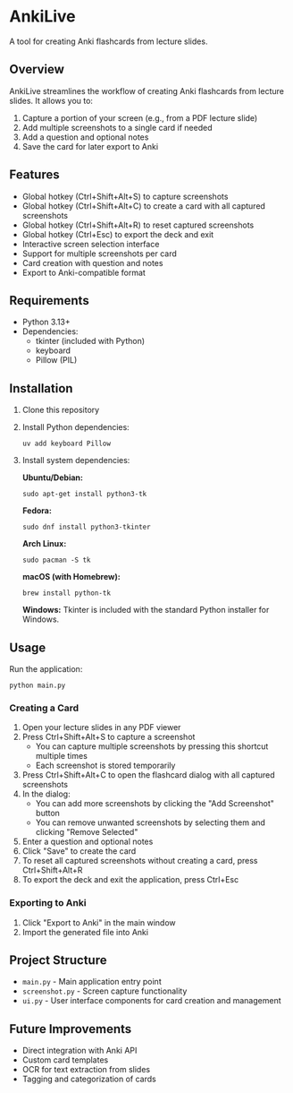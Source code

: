 # AnkiLive

A tool for creating Anki flashcards from lecture slides.

## Overview

AnkiLive streamlines the workflow of creating Anki flashcards from lecture slides. It allows you to:

1. Capture a portion of your screen (e.g., from a PDF lecture slide)
2. Add multiple screenshots to a single card if needed
3. Add a question and optional notes
4. Save the card for later export to Anki

## Features

- Global hotkey (Ctrl+Shift+Alt+S) to capture screenshots
- Global hotkey (Ctrl+Shift+Alt+C) to create a card with all captured screenshots
- Global hotkey (Ctrl+Shift+Alt+R) to reset captured screenshots
- Global hotkey (Ctrl+Esc) to export the deck and exit
- Interactive screen selection interface
- Support for multiple screenshots per card
- Card creation with question and notes
- Export to Anki-compatible format

## Requirements

- Python 3.13+
- Dependencies:
  - tkinter (included with Python)
  - keyboard
  - Pillow (PIL)

## Installation

1. Clone this repository
2. Install Python dependencies:
   ```
   uv add keyboard Pillow
   ```

3. Install system dependencies:

   **Ubuntu/Debian:**
   ```
   sudo apt-get install python3-tk
   ```

   **Fedora:**
   ```
   sudo dnf install python3-tkinter
   ```

   **Arch Linux:**
   ```
   sudo pacman -S tk
   ```

   **macOS (with Homebrew):**
   ```
   brew install python-tk
   ```

   **Windows:**
   Tkinter is included with the standard Python installer for Windows.

## Usage

Run the application:

```
python main.py
```

### Creating a Card

1. Open your lecture slides in any PDF viewer
2. Press Ctrl+Shift+Alt+S to capture a screenshot
   - You can capture multiple screenshots by pressing this shortcut multiple times
   - Each screenshot is stored temporarily
3. Press Ctrl+Shift+Alt+C to open the flashcard dialog with all captured screenshots
4. In the dialog:
   - You can add more screenshots by clicking the "Add Screenshot" button
   - You can remove unwanted screenshots by selecting them and clicking "Remove Selected"
5. Enter a question and optional notes
6. Click "Save" to create the card
7. To reset all captured screenshots without creating a card, press Ctrl+Shift+Alt+R
8. To export the deck and exit the application, press Ctrl+Esc

### Exporting to Anki

1. Click "Export to Anki" in the main window
2. Import the generated file into Anki

## Project Structure

- `main.py` - Main application entry point
- `screenshot.py` - Screen capture functionality
- `ui.py` - User interface components for card creation and management

## Future Improvements

- Direct integration with Anki API
- Custom card templates
- OCR for text extraction from slides
- Tagging and categorization of cards